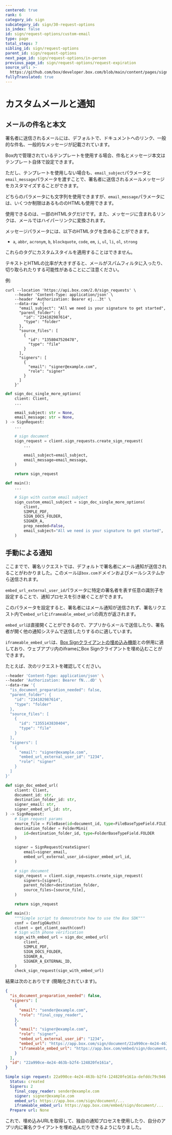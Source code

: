 ```yaml
---
centered: true
rank: 6
category_id: sign
subcategory_id: sign/30-request-options
is_index: false
id: sign/request-options/custom-email
type: page
total_steps: 7
sibling_id: sign/request-options
parent_id: sign/request-options
next_page_id: sign/request-options/in-person
previous_page_id: sign/request-options/request-expiration
source_url: >-
  https://github.com/box/developer.box.com/blob/main/content/pages/sign/30-request-options/60-custom-email.md
fullyTranslated: true
---
```

# カスタムメールと通知

## メールの件名と本文

署名者に送信されるメールには、デフォルトで、ドキュメントへのリンク、一般的な件名、一般的なメッセージが記載されています。

Box内で管理されているテンプレートを使用する場合、件名とメッセージ本文はテンプレート自体で設定できます。

ただし、テンプレートを使用しない場合も、`email_subject`パラメータと`email_message`パラメータを渡すことで、署名者に送信されるメールメッセージをカスタマイズすることができます。

どちらのパラメータにも文字列を使用できますが、`email_message`パラメータには、いくつか制限はあるもののHTMLも使用できます。

使用できるのは、一部のHTMLタグだけです。また、メッセージに含まれるリンクは、メールではハイパーリンクに変換されます。

メッセージパラメータには、以下のHTMLタグを含めることができます。

* `a`, `abbr`, `acronym`, `b`, `blockquote`, `code`, `em`, `i`, `ul`, `li`, `ol`, `strong`

これらのタグにカスタムスタイルを適用することはできません。

<message size="small"></message>

テキストとHTMLの比率が大きすぎると、メールがスパムフィルタに入ったり、切り取られたりする可能性があることにご注意ください。

</Message>

例:

<Tabs>

<Tab title="cURL">

```curl
curl --location 'https://api.box.com/2.0/sign_requests' \
    --header 'Content-Type: application/json' \
    --header 'Authorization: Bearer ej...3t' \
    --data-raw '{
      "email_subject": "All we need is your signature to get started",
      "parent_folder": {
        "id": "234102987614",
        "type": "folder"
      },
      "source_files": [
        {
          "id": "1358047520478",
          "type": "file"
        }
      ],
      "signers": [
        {
          "email": "signer@example.com",
          "role": "signer"
        }
      ]
    }'

```

</Tab>

<Tab title="Pythonの次世代SDK">

```python
def sign_doc_single_more_options(
    client: Client,
    ...

    email_subject: str = None,
    email_message: str = None,
) -> SignRequest:
    ...

    # sign document
    sign_request = client.sign_requests.create_sign_request(
        ...

        email_subject=email_subject,
        email_message=email_message,
    )

    return sign_request

def main():
    ...

    # Sign with custom email subject
    sign_custom_email_subject = sign_doc_single_more_options(
        client,
        SIMPLE_PDF,
        SIGN_DOCS_FOLDER,
        SIGNER_A,
        prep_needed=False,
        email_subject="All we need is your signature to get started",
    )

```

</Tab>

</Tabs>

## 手動による通知

ここまでで、署名リクエストでは、デフォルトで署名者にメール通知が送信されることがわかりました。このメールは`box.com`ドメインおよびメールシステムから送信されます。

`embed_url_external_user_id`パラメータに特定の署名者を表す任意の識別子を設定することで、通知プロセスを引き継ぐことができます。

このパラメータを設定すると、署名者にはメール通知が送信されず、署名リクエスト内で`embed_url`と`iframeable_embed_url`の両方が返されます。

`embed_url`は直接開くことができるので、アプリからメールで送信したり、署名者が開く他の通知システムで送信したりするのに適しています。

`iframeable_embed_url`は、[Box Signクライアントの埋め込み機能][embed]との併用に適しており、ウェブアプリ内のiframeにBox Signクライアントを埋め込むことができます。

たとえば、次のリクエストを確認してください。

<Tabs>

<Tab title="cURL">

```bash
--header 'Content-Type: application/json' \
--header 'Authorization: Bearer fN...dD' \
--data-raw '{
  "is_document_preparation_needed": false,
  "parent_folder": {
    "id": "234102987614",
    "type": "folder"
  },
  "source_files": [
    {
      "id": "1355143830404",
      "type": "file"
    }
  ],
  "signers": [
    {
      "email": "signer@example.com",
      "embed_url_external_user_id": "1234",
      "role": "signer"
    }
  ]
}'

```

</Tab>

<Tab title="Pythonの次世代SDK">

```python
def sign_doc_embed_url(
    client: Client,
    document_id: str,
    destination_folder_id: str,
    signer_email: str,
    signer_embed_url_id: str,
) -> SignRequest:
    # Sign request params
    source_file = FileBase(id=document_id, type=FileBaseTypeField.FILE)
    destination_folder = FolderMini(
        id=destination_folder_id, type=FolderBaseTypeField.FOLDER
    )

    signer = SignRequestCreateSigner(
        email=signer_email,
        embed_url_external_user_id=signer_embed_url_id,
    )

    # sign document
    sign_request = client.sign_requests.create_sign_request(
        signers=[signer],
        parent_folder=destination_folder,
        source_files=[source_file],
    )

    return sign_request

def main():
    """Simple script to demonstrate how to use the Box SDK"""
    conf = ConfigOAuth()
    client = get_client_oauth(conf)
    # Sign with phone verification
    sign_with_embed_url = sign_doc_embed_url(
        client,
        SIMPLE_PDF,
        SIGN_DOCS_FOLDER,
        SIGNER_A,
        SIGNER_A_EXTERNAL_ID,
    )
    check_sign_request(sign_with_embed_url)

```

</Tab>

</Tabs>

結果は次のとおりです (簡略化されています)。

<Tabs>

<Tab title="cURL">

```json
{
  "is_document_preparation_needed": false,
  "signers": [
    {
      "email": "sender@example.com",
      "role": "final_copy_reader",
    },
    {
      "email": "signer@example.com",
      "role": "signer",
      "embed_url_external_user_id": "1234",
      "embed_url": "https://app.box.com/sign/document/22a990ce-4e24-463b-b2f4-124820fe161a/9331fe9ac85650d61645d4b0fd30fe3e0ebee7921720ab6ecca587654d3cd875/",
      "iframeable_embed_url": "https://app.box.com/embed/sign/document/22a990ce-4e24-463b-b2f4-124820fe161a/9331fe9ac85650d61645d4b0fd30fe3e0ebee7921720ab6ecca587654d3cd875/"
    }
  ],
  "id": "22a990ce-4e24-463b-b2f4-124820fe161a",
}

```

</Tab>

<Tab title="Pythonの次世代SDK">

```yaml
Simple sign request: 22a990ce-4e24-463b-b2f4-124820fe161a-defddc79c946
  Status: created
  Signers: 2
    final_copy_reader: sender@example.com
    signer: signer@example.com
    embed_url: https://app.box.com/sign/document/...
    iframeable_embed_url: https://app.box.com/embed/sign/document/...
  Prepare url: None

```

</Tab>

</Tabs>

これで、埋め込みURLを取得して、独自の通知プロセスを使用したり、自分のアプリ内に署名クライアントを埋め込んだりできるようになりました。

[embed]: g://box-sign/embedded-sign-client
